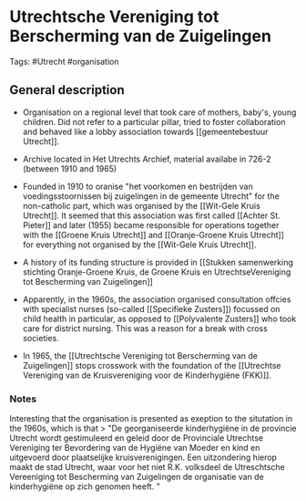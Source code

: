 # Utrechtsche Vereniging tot Berscherming van de Zuigelingen
Tags: #Utrecht #organisation 

## General description
- Organisation on a regional level that took care of mothers, baby's, young children. Did not refer to a particular pillar, tried to foster collaboration and behaved like a lobby association towards [[gemeentebestuur Utrecht]].
- Archive located in Het Utrechts Archief, material availabe in 726-2 (between 1910 and 1965)

- Founded in 1910 to oranise "het voorkomen en bestrijden van voedingsstoornissen bij zuigelingen in de gemeente Utrecht" for the non-catholic part, which was organised by the [[Wit-Gele Kruis Utrecht]]. It seemed that this association was first called [[Achter St. Pieter]] and later (1955) became responsible for operations together with the [[Groene Kruis Utrecht]] and [[Oranje-Groene Kruis Utrecht]] for everything not organised by the [[Wit-Gele Kruis Utrecht]].

- A history of its funding structure is provided in [[Stukken samenwerking stichting Oranje-Groene Kruis, de Groene Kruis en UtrechtseVereniging tot Bescherming van Zuigelingen]]

- Apparently, in the 1960s, the association organised consultation offcies with specialist nurses (so-called [[Specifieke Zusters]]) focussed on child health in particular, as opposed to [[Polyvalente Zusters]] who took care for district nursing. This was a reason for a break with cross societies.

- In 1965, the [[Utrechtsche Vereniging tot Berscherming van de Zuigelingen]] stops crosswork with the foundation of the [[Utrechtse Vereniging van de Kruisvereniging voor de Kinderhygiëne (FKK)]].

### Notes
Interesting that the organisation is presented as exeption to the situtation in the 1960s, which is that > "De georganiseerde kinderhygiëne in de provincie Utrecht wordt gestimuleerd en geleid door de Provinciale Utrechtse Vereniging ter Bevordering van de Hygiëne van Moeder en kind en uitgevoerd door plaatselijke kruisverenigingen. Een uitzondering hierop maakt de stad Utrecht, waar voor het niet R.K. volksdeel de Utreschtsche Vereeniging tot Bescherming van Zuigelingen de organisatie van de kinderhygiëne op zich genomen heeft.
"

